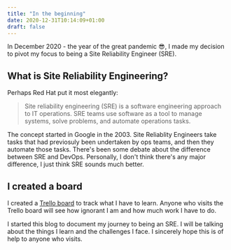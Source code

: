 ```yaml
---
title: "In the beginning"
date: 2020-12-31T10:14:09+01:00
draft: false
---
```


In December 2020 - the year of the great pandemic :sunglasses:, I made my decision to pivot my focus to being a Site Reliability Engineer (SRE). 

## What is Site Reliability Engineering?

Perhaps Red Hat put it most elegantly:

> Site reliability engineering (SRE) is a software engineering approach to IT operations. SRE teams use software as a tool to manage systems, solve problems, and automate operations tasks.

The concept started in Google in the 2003. Site Reliablity Engineers take tasks that had previosuly been undertaken by ops teams, and then they automate those tasks. There's been some debate about the difference between SRE and DevOps. Personally, I don't think there's any major difference, I just think SRE sounds much better.

## I created a board

I created a [Trello board](https://trello.com/b/k8IaYLzf) to track what I have to learn.  Anyone who visits the Trello board will see how ignorant I am and how much work I have to do.

I started this blog to document my journey to being an SRE. I will be talking about the things I learn and the challenges I face. I sincerely hope this is of help to anyone who visits.